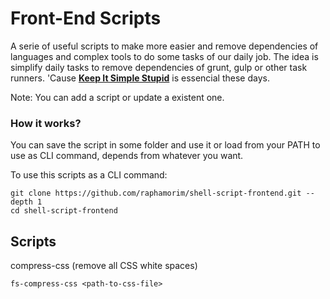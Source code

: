# Front-End Scripts

A serie of useful scripts to make more easier and remove dependencies of languages and complex tools to do some tasks of our daily job.
The idea is simplify daily tasks to remove dependencies of grunt, gulp or other task runners. 'Cause **[Keep It Simple Stupid](https://en.wikipedia.org/wiki/KISS_principle)** is essencial these days.

Note: You can add a script or update a existent one.

### How it works?

You can save the script in some folder and use it or load from your PATH to use as CLI command, depends from whatever you want.

To use this scripts as a CLI command:

```ash
git clone https://github.com/raphamorim/shell-script-frontend.git --depth 1
cd shell-script-frontend
```

## Scripts

compress-css (remove all CSS white spaces)

```
fs-compress-css <path-to-css-file>
```


